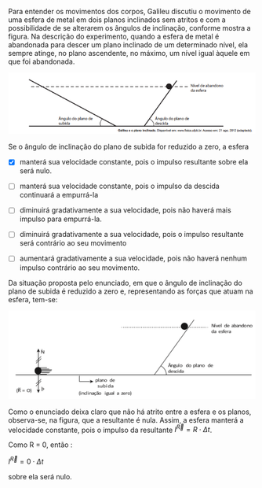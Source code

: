 

Para entender os movimentos dos corpos, Galileu discutiu o movimento de uma esfera de metal em dois planos inclinados sem atritos e com a possibilidade de se alterarem os ângulos de inclinação, conforme mostra a figura. Na descrição do experimento, quando a esfera de metal é abandonada para descer um plano inclinado de um determinado nível, ela sempre atinge, no plano ascendente, no máximo, um nível igual àquele em que foi abandonada.

![](d4c9e685-402b-3450-325a-a65c722ef885.png)

Se o ângulo de inclinação do plano de subida for reduzido a zero, a esfera



- [x] manterá sua velocidade constante, pois o impulso resultante sobre ela será nulo.
- [ ] manterá sua velocidade constante, pois o impulso da descida continuará a empurrá-la
- [ ] diminuirá gradativamente a sua velocidade, pois não haverá mais impulso para empurrá-la.
- [ ] diminuirá gradativamente a sua velocidade, pois o impulso resultante será contrário ao seu movimento
- [ ] aumentará gradativamente a sua velocidade, pois não haverá nenhum impulso contrário ao seu movimento.


Da situação proposta pelo enunciado, em que o ângulo de inclinação do plano de subida é reduzido a zero e, representando as forças que atuam na esfera, tem-se:

![](b3e3f248-6b32-2e60-97a1-6099f2eab040.png)

Como o enunciado deixa claro que não há atrito entre a esfera e os planos, observa-se, na figura, que a resultante é nula. Assim, a esfera manterá a velocidade constante, pois o impulso da resultante $I^\overrightarrow{R} = R \cdot \Delta t$.

Como R = 0, então :

$I^\overrightarrow{R} = 0 \cdot \Delta t$

sobre ela será nulo.

        